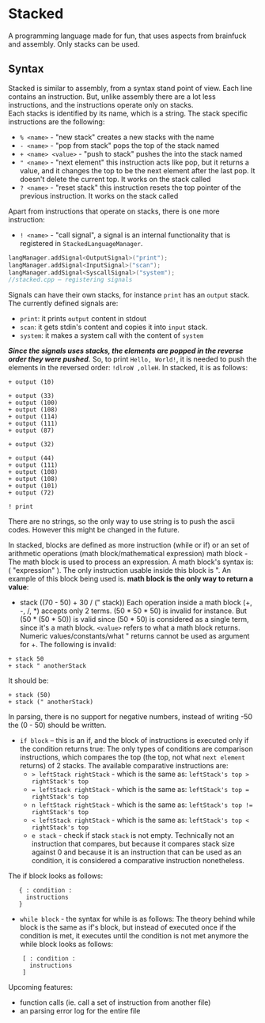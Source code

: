 # Stacked  
A programming language made for fun, that uses aspects from brainfuck and assembly. Only stacks can be used.
## Syntax  
Stacked is similar to assembly, from a syntax stand point of view. Each line contains an instruction. But, unlike assembly there are a lot less instructions, and the instructions operate only on stacks.  
Each stacks is identified by its name, which is a string. The stack specific instructions are the following:  
*  `% <name>` - "new stack" creates a new stacks with the name <name> 
*  `- <name>` - "pop from stack" pops the top of the stack named <name> 
*  `+ <name> <value>` - "push to stack" pushes the <value> into the stack named <name> 
*  `" <name>` - "next element" this instruction acts like pop, but it returns a value, and it changes the top to be the next element after the last pop. It doesn't delete the current top. It works on the stack called <name> 
* `? <name>` - "reset stack" this instruction resets the top pointer of the previous instruction. It works on the stack called <name> 

Apart from instructions that operate on stacks, there is one more instruction:
* `! <name>` - "call signal", a signal is an internal functionality that is registered in `StackedLanguageManager`.  
		
```cpp
langManager.addSignal<OutputSignal>("print");
langManager.addSignal<InputSignal>("scan");
langManager.addSignal<SyscallSignal>("system");
//stacked.cpp – registering signals
```   
Signals can have their own stacks, for instance `print` has an `output` stack. The currently defined signals are:

* `print`: it prints `output` content in stdout
* `scan`: it gets stdin's content and copies it into `input` stack. 
* `system`: it makes a system call with the content of `system`

***Since the signals uses stacks, the elements are popped in the reverse order they were pushed.***
So, to print `Hello, World!`, it is needed to push the elements in the reversed order: `!dlroW ,olleH`. In stacked, it is as follows:
```
+ output (10)

+ output (33)
+ output (100)
+ output (108)
+ output (114)
+ output (111)
+ output (87)

+ output (32)

+ output (44)
+ output (111)
+ output (108)
+ output (108)
+ output (101)
+ output (72)

! print
```
There are no strings, so the only way to use string is to push the ascii codes. However this might be changed in the future.

In stacked, blocks are defined as more instruction (while or if) or an set of arithmetic operations (math block/mathematical expression)
math block - The math block is used to process an expression. A math block's syntax is: ( "expression" ). The only instruction usable inside this block is ". An example of this block being used is. **math block is the only way to return a value**: 
+ stack ((70 - 50) + 30 / (" stack))
Each operation inside a math block (+, -, /, *) accepts only 2 terms. (50 * 50 * 50) is invalid for instance. But (50 * (50 * 50)) is valid since (50 * 50) is considered as a single term, since it's a math block.
`<value>` refers to what a math block returns. Numeric values/constants/what " returns cannot be used as argument for +. The following is invalid:
```
+ stack 50
+ stack " anotherStack
```  
It should be:  
```
+ stack (50)
+ stack (" anotherStack)
```  
In parsing, there is no support for negative numbers, instead of writing -50 the (0 - 50) should be written.


* `if block` – this is an if, and the block of instructions is executed only if the condition returns true:
The only types of conditions are comparison instructions, which compares the top (the top, not what `next element` returns) of 2 stacks. The available comparative instructions are:
    * `> leftStack rightStack` - which is the same as: `leftStack's top > rightStack's top`
    * `= leftStack rightStack` - which is the same as: `leftStack's top = rightStack's top`
    * `n leftStack rightStack` - which is the same as: `leftStack's top != rightStack's top`
    * `< leftStack rightStack` - which is the same as: `leftStack's top < rightStack's top`
    * `e stack` - check if stack `stack` is not empty. Technically not an instruction that compares, but because it compares stack size against 0 and because it is an instruction that can be used as an condition, it is considered a comparative instruction nonetheless.

The if block looks as follows:
	
 ```	
	{ : condition :
 	  instructions
	}
```
* `while block` - the syntax for while is as follows: 
	The theory behind while block is the same as if's block, but instead of executed once if the condition is met, it executes until the condition is not met anymore
	the while block looks as follows:

```
	[ : condition :
 	  instructions
	]
```

Upcoming features:
* function calls (ie. call a set of instruction from another file) 
* an parsing error log for the entire file  
